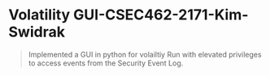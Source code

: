 # Volatility GUI-CSEC462-2171-Kim-Swidrak
> Implemented a GUI in python for volailtiy
> Run with elevated privileges to access events from the Security Event Log.

